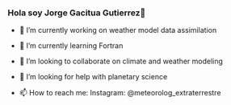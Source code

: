 ### Hola soy Jorge Gacitua Gutierrez👋
- 🔭 I’m currently working on weather model data assimilation
- 🌱 I’m currently learning Fortran
- 👯 I’m looking to collaborate on climate and weather modeling
- 🤔 I’m looking for help with planetary science

- 📫 How to reach me: Instagram: @meteorolog_extraterrestre
<!--
**jgacituag/jgacituag** is a ✨ _special_ ✨ repository because its `README.md` (this file) appears on your GitHub profile.

Here are some ideas to get you started:

- 💬 Ask me about ...
- 😄 Pronouns: ...
- ⚡ Fun fact: ...
-->

